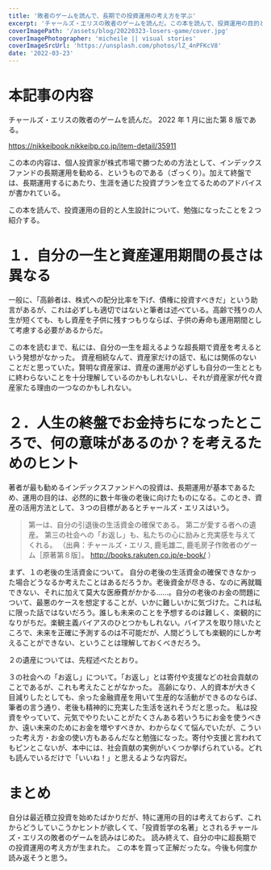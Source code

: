```yaml
---
title: '敗者のゲームを読んで、長期での投資運用の考え方を学ぶ'
excerpt: 'チャールズ・エリスの敗者のゲームを読んだ。この本を読んで、投資運用の目的と人生設計について、勉強になったことを２つ紹介する。'
coverImagePath: '/assets/blog/20220323-losers-game/cover.jpg'
coverImagePhotographer: 'micheile || visual stories'
coverImageSrcUrl: 'https://unsplash.com/photos/lZ_4nPFKcV8'
date: '2022-03-23'
---
```


# 本記事の内容

チャールズ・エリスの敗者のゲームを読んだ。
2022 年 1 月に出た第 8 版である。

https://nikkeibook.nikkeibp.co.jp/item-detail/35911

この本の内容は、個人投資家が株式市場で勝つための方法として、インデックスファンドの長期運用を勧める、というものである（ざっくり）。加えて終盤では、長期運用するにあたり、生涯を通じた投資プランを立てるためのアドバイスが書かれている。

この本を読んで、投資運用の目的と人生設計について、勉強になったことを２つ紹介する。

# １．自分の一生と資産運用期間の長さは異なる

一般に、「高齢者は、株式への配分比率を下げ、債権に投資すべきだ」という助言があるが、これは必ずしも適切ではないと筆者は述べている。高齢で残りの人生が短くても、もし資産を子供に残すつもりならば、子供の寿命も運用期間として考慮する必要があるからだ。

この本を読むまで、私には、自分の一生を超えるような超長期で資産を考えるという発想がなかった。
資産相続なんて、資産家だけの話で、私には関係のないことだと思っていた。賢明な資産家は、資産の運用が必ずしも自分の一生とともに終わらないことを十分理解しているのかもしれないし、それが資産家が代々資産家たる理由の一つなのかもしれない。

# ２．人生の終盤でお金持ちになったところで、何の意味があるのか？を考えるためのヒント

著者が最も勧めるインデックスファンドへの投資は、長期運用が基本であるため、運用の目的は、必然的に数十年後の老後に向けたものになる。このとき、資産の活用方法として、３つの目標があるとチャールズ・エリスはいう。

> 第一は、自分の引退後の生活資金の確保である。
> 第二が愛する者への遺産。
> 第三の社会への「お返し」も、私たちの心に励みと充実感を与えてくれる。
> （出典：チャールズ・エリス, 鹿毛雄二, 鹿毛房子作敗者のゲーム［原著第８版］。 http://books.rakuten.co.jp/e-book/ ）

まず、１の老後の生活資金について。
自分の老後の生活資金の確保できなかった場合どうなるか考えたことはあるだろうか。老後資金が尽きる、なのに再就職できない、それに加えて莫大な医療費がかかる......。自分の老後のお金の問題について、最悪のケースを想定することが、いかに難しいかに気づけた。これは私に限った話ではないだろう。誰しも未来のことを予想するのは難しく、楽観的になりがちだ。楽観主義バイアスのひとつかもしれない。バイアスを取り除いたところで、未来を正確に予測するのは不可能だが、人間どうしても楽観的にしか考えることができない、ということは理解しておくべきだろう。

２の遺産については、先程述べたとおり。

３の社会への「お返し」について。「お返し」とは寄付や支援などの社会貢献のことであるが、これも考えたことがなかった。
高齢になり、人的資本が大きく目減りしたとしても、余った金融資産を用いて生産的な活動ができるのならば、筆者の言う通り、老後も精神的に充実した生活を送れそうだと思った。
私は投資をやっていて、元気でやりたいことがたくさんある若いうちにお金を使うべきか、遠い未来のためにお金を増やすべきか、わからなくて悩んでいたが、こういった考え方・お金の使い方もあるんだなと勉強になった。寄付や支援と言われてもピンとこないが、本中には、社会貢献の実例がいくつか挙げられている。どれも読んでいるだけで「いいね！」と思えるような内容だ。

# まとめ

自分は最近積立投資を始めたばかりだが、特に運用の目的は考えておらず、これからどうしていこうかヒントが欲しくて、「投資哲学の名著」とされるチャールズ・エリスの敗者のゲームを読みはじめた。
読み終えて、自分の中に超長期での投資運用の考え方が生まれた。
この本を買って正解だったな。今後も何度か読み返そうと思う。
